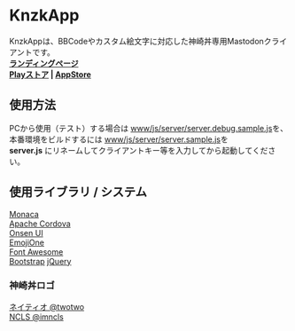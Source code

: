 # KnzkApp
KnzkAppは、BBCodeやカスタム絵文字に対応した神崎丼専用Mastodonクライアントです。   
**[ランディングページ](https://knzkdev.net/knzkapp)**  
**[Playストア](https://play.google.com/store/apps/details?id=net.knzkdev.app) | [AppStore](https://itunes.apple.com/jp/app/knzkapp/id1296825434?l=ja)**

## 使用方法
PCから使用（テスト）する場合は [www/js/server/server.debug.sample.js](www/js/server/server.debug.sample.js)を、   
本番環境をビルドするには [www/js/server/server.sample.js](www/js/server/server.sample.js)を  
**server.js** にリネームしてクライアントキー等を入力してから起動してください。

## 使用ライブラリ / システム
[Monaca](https://ja.monaca.io/)   
[Apache Cordova](https://cordova.apache.org/)  
[Onsen UI](https://onsen.io/)  
[EmojiOne](https://www.emojione.com/)  
[Font Awesome](http://fontawesome.io/)  
[Bootstrap](https://getbootstrap.com/)
[jQuery](https://jquery.com/)

### 神崎丼ロゴ
[ネイティオ @twotwo](https://knzk.me/@twotwo)  
[NCLS @imncls](https://knzk.me/@imncls)
